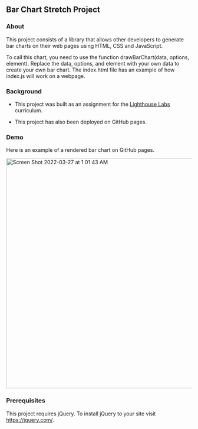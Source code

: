 ## Bar Chart Stretch Project

### About

This project consists of a library that allows other developers to generate bar charts on their web pages using HTML, CSS and JavaScript. 

To call this chart, you need to use the function drawBarChart(data, options, element). Replace the data, options, and element with your own data to create your own bar chart. The index.html file has an example of how index.js will work on a webpage.


### Background

- This project was built as an assignment for the [Lighthouse Labs](https://lighthouselabs.ca/) curriculum.

- This project has also been deployed on GitHub pages.


### Demo

Here is an example of a rendered bar chart on GitHub pages.

<img width="623" alt="Screen Shot 2022-03-27 at 1 01 43 AM" src="https://user-images.githubusercontent.com/60591525/160267495-473071a2-9a4f-47a3-8041-a2e9af25089b.png">


### Prerequisites

This project requires jQuery. To install jQuery to your site visit https://jquery.com/.


